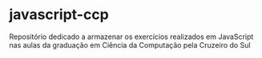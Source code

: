 # javascript-ccp
Repositório dedicado a armazenar os exercícios realizados em JavaScript nas aulas da graduação em Ciência da Computação pela Cruzeiro do Sul
